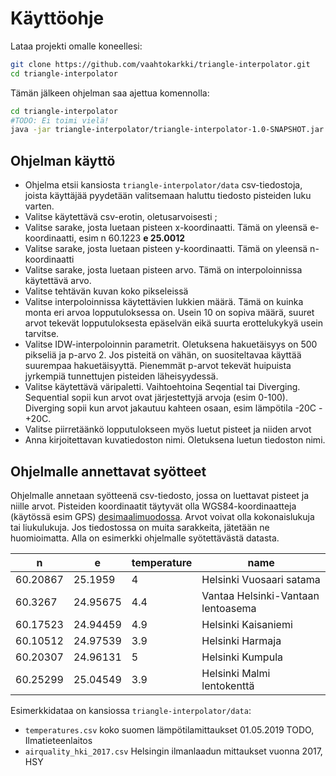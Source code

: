 # Käyttöohje

Lataa projekti omalle koneellesi:

```bash
git clone https://github.com/vaahtokarkki/triangle-interpolator.git
cd triangle-interpolator
```

Tämän jälkeen ohjelman saa ajettua komennolla:

```bash
cd triangle-interpolator
#TODO: Ei toimi vielä!
java -jar triangle-interpolator/triangle-interpolator-1.0-SNAPSHOT.jar 
```

## Ohjelman käyttö

* Ohjelma etsii kansiosta `triangle-interpolator/data` csv-tiedostoja, joista käyttäjää pyydetään valitsemaan haluttu tiedosto pisteiden luku varten.
* Valitse käytettävä csv-erotin, oletusarvoisesti ;
* Valitse sarake, josta luetaan pisteen x-koordinaatti. Tämä on yleensä e-koordinaatti, esim n 60.1223 __e 25.0012__
* Valitse sarake, josta luetaan pisteen y-koordinaatti. Tämä on yleensä n-koordinaatti
* Valitse sarake, josta luetaan pisteen arvo. Tämä on interpoloinnissa käytettävä arvo.
* Valitse tehtävän kuvan koko pikseleissä
* Valitse interpoloinnissa käytettävien lukkien määrä. Tämä on kuinka monta eri arvoa lopputuloksessa on. Usein 10 on sopiva määrä, suuret arvot tekevät lopputuloksesta epäselvän eikä suurta erottelukykyä usein tarvitse.
* Valitse IDW-interpoloinnin parametrit. Oletuksena hakuetäisyys on 500 pikseliä ja p-arvo 2. Jos pisteitä on vähän, on suositeltavaa käyttää suurempaa hakuetäisyyttä. Pienemmät p-arvot tekevät huipuista jyrkempiä tunnettujen pisteiden läheisyydessä.
* Valitse käytettävä väripaletti. Vaihtoehtoina Seqential tai Diverging. Sequential sopii kun arvot ovat järjestettyjä arvoja (esim 0-100). Diverging sopii kun arvot jakautuu kahteen osaan, esim lämpötila -20C - +20C.
* Valitse piirretäänkö lopputulokseen myös luetut pisteet ja niiden arvot
* Anna kirjoitettavan kuvatiedoston nimi. Oletuksena luetun tiedoston nimi.

## Ohjelmalle annettavat syötteet

Ohjelmalle annetaan syötteenä csv-tiedosto, jossa on luettavat pisteet ja niille arvot. Pisteiden koordinaatit täytyvät olla WGS84-koordinaatteja (käytössä esim GPS) [desimaalimuodossa](https://en.wikipedia.org/wiki/Decimal_degrees). Arvot voivat olla kokonaislukuja tai liukulukuja. Jos tiedostossa on muita sarakkeita, jätetään ne huomioimatta. Alla on esimerkki ohjelmalle syötettävästä datasta.

**n**|**e**|**temperature**|**name**
-----|-----|-----|-----
60.20867|25.1959|4|Helsinki Vuosaari satama
60.3267|24.95675|4.4|Vantaa Helsinki-Vantaan lentoasema
60.17523|24.94459|4.9|Helsinki Kaisaniemi
60.10512|24.97539|3.9|Helsinki Harmaja
60.20307|24.96131|5|Helsinki Kumpula
60.25299|25.04549|3.9|Helsinki Malmi lentokenttä

Esimerkkidataa on kansiossa `triangle-interpolator/data`:

* `temperatures.csv` koko suomen lämpötilamittaukset 01.05.2019 TODO, Ilmatieteenlaitos
* `airquality_hki_2017.csv` Helsingin ilmanlaadun mittaukset vuonna 2017, HSY